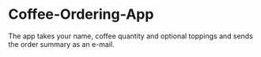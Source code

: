 # Coffee-Ordering-App
The app takes your name, coffee quantity and optional toppings and sends the order summary as an e-mail.
